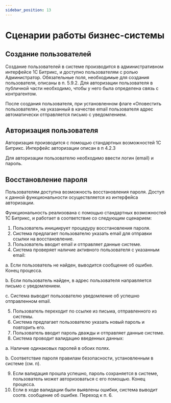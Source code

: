 ```yaml
---
sidebar_position: 13
---
```


# Сценарии работы бизнес-системы

##	Создание пользователей

Создание пользователей в системе производится в административном интерфейсе 1С Битрикс, и доступно пользователям с ролью Администратор. Обязательные поля, необходимые для создания пользователя, описаны в п. 5.9.2.  Для авторизации пользователя в публичной части необходимо, чтобы у него была определена связь с контрагентом.

После создания пользователя, при установленном флаге «Оповестить пользователя», на указанный в качестве email пользователя адрес автоматически отправляется письмо с уведомлением.

##	Авторизация пользователя

Авторизация производится с помощью стандартных возможностей 1С Битрикс. Интерфейс авторизации описан в п 4.2.3

Для авторизации пользователю необходимо ввести логин (email) и пароль.

##	Восстановление пароля

Пользователям доступна возможность восстановления пароля. Доступ к данной функциональности осуществляется из интерфейса авторизации.

Функциональность реализована с помощью стандартных возможностей 1С Битрикс, и работает в соответствие со следующим сценарием:

1.	Пользователь инициирует процедуру восстановления пароля.
2.	Система предлагает пользователю указать email для отправки ссылки на восстановление.
3.	Пользователь вводит email и отправляет данные системе.
4.	Система проверяет наличие активного пользователя с указанным email:

a.	Если пользователь не найден, выводится сообщение об ошибке. Конец процесса.

b.	Если пользователь найден, в адрес пользователя направляется письмо с уведомлением.

c.	Система выводит пользователю уведомление об успешно отправленном email.

5.	Пользователь переходит по ссылке из письма, отправленного из системы.
6.	Система предлагает пользователю указать новый пароль и повторить его.
7.	Пользователь вводит пароль дважды и отправляет данные системе.
8.	Система проводит валидацию введенных данных:

a.	Наличие одинаковых паролей в обоих полях.

b.	Соответствие пароля правилам безопасности, установленным в системе (см. п).

9.	Если валидация прошла успешно, пароль сохраняется в системе, пользователь может авторизоваться с его помощью. Конец процесса.
10.	Если в ходе валидации были выявлены ошибки, система выводит соотв. сообщение об ошибке. Переход к п. 6.
